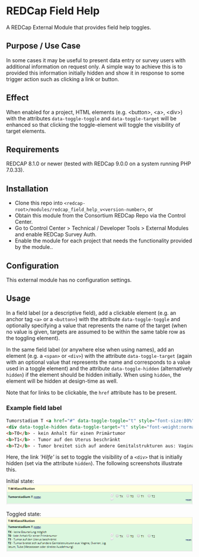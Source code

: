 # REDCap Field Help

A REDCap External Module that provides field help toggles.

## Purpose / Use Case

In some cases it may be useful to present data entry or survey users with additional information on request only. A simple way to achieve this is to provided this information initially hidden and show it in response to some trigger action such as clicking a link or button.

## Effect

When enabled for a project, HTML elements (e.g. \<button>, \<a>, \<div>) with the attributes `data-toggle-toggle` and `data-toggle-target` will be enhanced so that clicking the toggle-element will toggle the visibility of target elements.

## Requirements

REDCAP 8.1.0 or newer (tested with REDCap 9.0.0 on a system running PHP 7.0.33).

## Installation

- Clone this repo into `<redcap-root>/modules/redcap_field_help_v<version-number>`, or
- Obtain this module from the Consortium REDCap Repo via the Control Center.
- Go to Control Center > Technical / Developer Tools > External Modules and enable REDCap Survey Auth.
- Enable the module for each project that needs the functionality provided by the module..

## Configuration

This external module has no configuration settings.

## Usage

In a field label (or a descriptive field), add a clickable element (e.g. an anchor tag `<a>` or a `<button>`) with the attribute `data-toggle-toggle` and optionally specifying a value that represents the name of the target (when no value is given, targets are assumed to be within the same table row as the  toggling element).

In the same field label (or anywhere else when using names), add an element (e.g. a `<span>` or `<div>`) with the attribute `data-toggle-target` (again with an optional value that represents the name and corresponds to a value used in a toggle element) and the attribute `data-toggle-hidden` (alternatively `hidden`) if the element should be hidden initially. When using `hidden`, the element will be hidden at design-time as well.

Note that for links to be clickable, the `href` attribute has to be present.

### Example field label

```html
Tumorstadium T <a href="#" data-toggle-toggle="t" style="font-size:80%">(Hilfe)</a>
<div data-toggle-hidden data-toggle-target="t" style="font-weight:normal; font-size:90%; margin-top:5px;"><b>TX</b> - keine Beurteilung möglich
<b>T0</b> - kein Anhalt für einen Primärtumor
<b>T1</b> - Tumor auf den Uterus beschränkt
<b>T2</b> - Tumor breitet sich auf andere Genitalstrukturen aus: Vagina, Ovarien, Lig. latum, Tube (Metastasen oder direkte Ausdehnung)</div>
```

Here, the link _'Hilfe'_ is set to toggle the visibility of a `<div>` that is initially hidden (set via the attribute `hidden`). The following screenshots illustrate this.

Initial state:
![Default state](images/default_state.png)

Toggled state:
![Toggled state](images/toggled_state.png)